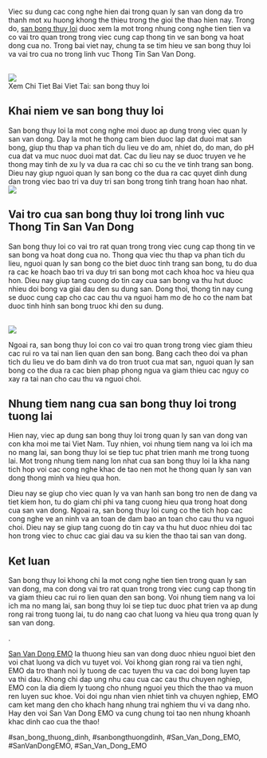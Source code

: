 <p>Viec su dung cac cong nghe hien dai trong quan ly san van dong da tro thanh mot xu huong khong the thieu trong the gioi the thao hien nay. Trong do, <a href="https://sanbongdepemo.com/san-bong-thuy-loi/">san bong thuy loi</a> duoc xem la mot trong nhung cong nghe tien tien va co vai tro quan trong trong viec cung cap thong tin ve san bong va hoat dong cua no. Trong bai viet nay, chung ta se tim hieu ve san bong thuy loi va vai tro cua no trong linh vuc Thong Tin San Van Dong.</p><br><img src="https://sanbongdepemo.com/wp-content/uploads/2024/12/san-van-dong-phu-tho.png"></br>
Xem Chi Tiet Bai Viet Tai: san bong thuy loi<h2>Khai niem ve san bong thuy loi</h2><p>San bong thuy loi la mot cong nghe moi duoc ap dung trong viec quan ly san van dong. Day la mot he thong cam bien duoc lap dat duoi mat san bong, giup thu thap va phan tich du lieu ve do am, nhiet do, do man, do pH cua dat va muc nuoc duoi mat dat. Cac du lieu nay se duoc truyen ve he thong may tinh de xu ly va dua ra cac chi so cu the ve tinh trang san bong. Dieu nay giup nguoi quan ly san bong co the dua ra cac quyet dinh dung dan trong viec bao tri va duy tri san bong trong tinh trang hoan hao nhat.<br><img src="https://sanbongdepemo.com/wp-content/uploads/2024/12/san-van-dong-thien-truong.png"></br><h2>Vai tro cua san bong thuy loi trong linh vuc Thong Tin San Van Dong</h2><p>San bong thuy loi co vai tro rat quan trong trong viec cung cap thong tin ve san bong va hoat dong cua no. Thong qua viec thu thap va phan tich du lieu, nguoi quan ly san bong co the biet duoc tinh trang san bong, tu do dua ra cac ke hoach bao tri va duy tri san bong mot cach khoa hoc va hieu qua hon. Dieu nay giup tang cuong do tin cay cua san bong va thu hut duoc nhieu doi bong va giai dau den su dung san. Dong thoi, thong tin nay cung se duoc cung cap cho cac cau thu va nguoi ham mo de ho co the nam bat duoc tinh hinh san bong truoc khi den su dung.</p><br><img src="https://sanbongdepemo.com/wp-content/uploads/2024/12/cropped-Du-an-moi.png"></br><p>Ngoai ra, san bong thuy loi con co vai tro quan trong trong viec giam thieu cac rui ro va tai nan lien quan den san bong. Bang cach theo doi va phan tich du lieu ve do bam dinh va do tron truot cua mat san, nguoi quan ly san bong co the dua ra cac bien phap phong ngua va giam thieu cac nguy co xay ra tai nan cho cau thu va nguoi choi.<h2>Nhung tiem nang cua san bong thuy loi trong tuong lai</h2><p>Hien nay, viec ap dung san bong thuy loi trong quan ly san van dong van con kha moi me tai Viet Nam. Tuy nhien, voi nhung tiem nang va loi ich ma no mang lai, san bong thuy loi se tiep tuc phat trien manh me trong tuong lai. Mot trong nhung tiem nang lon nhat cua san bong thuy loi la kha nang tich hop voi cac cong nghe khac de tao nen mot he thong quan ly san van dong thong minh va hieu qua hon.</p><p>Dieu nay se giup cho viec quan ly va van hanh san bong tro nen de dang va tiet kiem hon, tu do giam chi phi va tang cuong hieu qua trong hoat dong cua san van dong. Ngoai ra, san bong thuy loi cung co the tich hop cac cong nghe ve an ninh va an toan de dam bao an toan cho cau thu va nguoi choi. Dieu nay se giup tang cuong do tin cay va thu hut duoc nhieu doi tac hon trong viec to chuc cac giai dau va su kien the thao tai san van dong.<h2>Ket luan</h2><p>San bong thuy loi khong chi la mot cong nghe tien tien trong quan ly san van dong, ma con dong vai tro rat quan trong trong viec cung cap thong tin va giam thieu cac rui ro lien quan den san bong. Voi nhung tiem nang va loi ich ma no mang lai, san bong thuy loi se tiep tuc duoc phat trien va ap dung rong rai trong tuong lai, tu do nang cao chat luong va hieu qua trong quan ly san van dong.</p><p>. 

<a href="https://sanbongdepemo.com/">San Van Dong EMO</a> la thuong hieu san van dong duoc nhieu nguoi biet den voi chat luong va dich vu tuyet voi. Voi khong gian rong rai va tien nghi, EMO da tro thanh noi ly tuong de cac tuyen thu va cac doi bong luyen tap va thi dau. Khong chi dap ung nhu cau cua cac cau thu chuyen nghiep, EMO con la dia diem ly tuong cho nhung nguoi yeu thich the thao va muon ren luyen suc khoe. Voi doi ngu nhan vien nhiet tinh va chuyen nghiep, EMO cam ket mang den cho khach hang nhung trai nghiem thu vi va dang nho. Hay den voi San Van Dong EMO va cung chung toi tao nen nhung khoanh khac dinh cao cua the thao!</p>
#san_bong_thuong_dinh, #sanbongthuongdinh, #San_Van_Dong_EMO, #SanVanDongEMO, #San_Van_Dong_EMO
